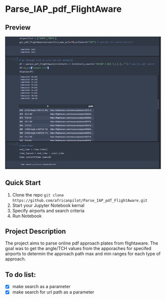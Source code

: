 # Parse_IAP_pdf_FlightAware

## Preview
![Airline Data Science](screenshot.PNG?raw=true 'output')

## Quick Start

1.  Clone the repo `git clone https://github.com/africanpilot/Parse_IAP_pdf_FlightAware.git`
2.  Start your Jupyter Notebook kernal
3.  Specify airports and search criteria
4.  Run Notebook

## Project Description

The project aims to parse online pdf approach plates from flightaware. The goal was to get the angle/TCH values from the apporaches for specifed airports to determin the approach path max and min ranges for each type of approach.

## To do list:
- [x] make search as a parameter
- [x] make search for url path as a parameter
